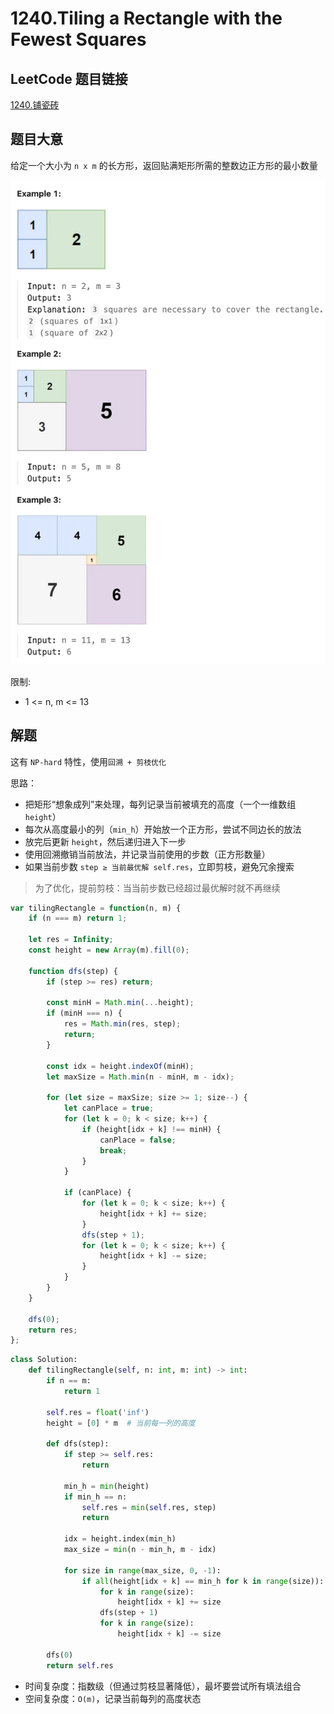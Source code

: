 # 1240.Tiling a Rectangle with the Fewest Squares

## LeetCode 题目链接

[1240.铺瓷砖](https://leetcode.cn/problems/tiling-a-rectangle-with-the-fewest-squares/)

## 题目大意

给定一个大小为 `n x m` 的长方形，返回贴满矩形所需的整数边正方形的最小数量

![alt text](https://github.com/donnapersonal/picx-images-hosting/raw/master/image.lvwpqotcq.webp)

限制:
- 1 <= n, m <= 13

## 解题

这有 `NP-hard` 特性，使用`回溯 + 剪枝优化`

思路：
- 把矩形“想象成列”来处理，每列记录当前被填充的高度（一个一维数组 `height`）
- 每次从高度最小的列（`min_h`）开始放一个正方形，尝试不同边长的放法
- 放完后更新 `height`，然后递归进入下一步
- 使用回溯撤销当前放法，并记录当前使用的步数（正方形数量）
- 如果当前步数 `step ≥ 当前最优解 self.res`，立即剪枝，避免冗余搜索

> 为了优化，提前剪枝：当当前步数已经超过最优解时就不再继续

```js
var tilingRectangle = function(n, m) {
    if (n === m) return 1;
    
    let res = Infinity;
    const height = new Array(m).fill(0);

    function dfs(step) {
        if (step >= res) return;

        const minH = Math.min(...height);
        if (minH === n) {
            res = Math.min(res, step);
            return;
        }

        const idx = height.indexOf(minH);
        let maxSize = Math.min(n - minH, m - idx);

        for (let size = maxSize; size >= 1; size--) {
            let canPlace = true;
            for (let k = 0; k < size; k++) {
                if (height[idx + k] !== minH) {
                    canPlace = false;
                    break;
                }
            }

            if (canPlace) {
                for (let k = 0; k < size; k++) {
                    height[idx + k] += size;
                }
                dfs(step + 1);
                for (let k = 0; k < size; k++) {
                    height[idx + k] -= size;
                }
            }
        }
    }

    dfs(0);
    return res;
};
```
```python
class Solution:
    def tilingRectangle(self, n: int, m: int) -> int:
        if n == m:
            return 1
        
        self.res = float('inf')
        height = [0] * m  # 当前每一列的高度

        def dfs(step):
            if step >= self.res:
                return

            min_h = min(height)
            if min_h == n:
                self.res = min(self.res, step)
                return

            idx = height.index(min_h)
            max_size = min(n - min_h, m - idx)

            for size in range(max_size, 0, -1):
                if all(height[idx + k] == min_h for k in range(size)):
                    for k in range(size):
                        height[idx + k] += size
                    dfs(step + 1)
                    for k in range(size):
                        height[idx + k] -= size

        dfs(0)
        return self.res
```

- 时间复杂度：指数级（但通过剪枝显著降低），最坏要尝试所有填法组合
- 空间复杂度：`O(m)`，记录当前每列的高度状态